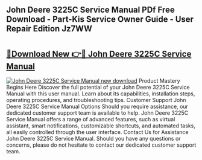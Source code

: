 ## John Deere 3225C Service Manual PDf Free Download - Part-Kis Service Owner Guide - User Repair Edition Jz7WW

# <h2><a href="http://bc92164.oget.top/?id=John+Deere+3225C+Service+Manual">🔗Download New 👉🔴 John Deere 3225C Service Manual</a></h2>

[![John Deere 3225C Service Manual new download](https://i.imgur.com/5g1atiW.png)](http://bc92164.oget.top/?id=John+Deere+3225C+Service+Manual)
Product Mastery Begins Here Discover the full potential of your John Deere 3225C Service Manual with this user manual. Learn about its capabilities, installation steps, operating procedures, and troubleshooting tips. Customer Support John Deere 3225C Service Manual Options Should you require assistance, our dedicated customer support team is available to help. John Deere 3225C Service Manual offers a range of advanced features, such as virtual assistant, smart notifications, customizable shortcuts, and automated tasks, all easily controlled through the user interface. Contact Us for Assistance John Deere 3225C Service Manual. Should you have any questions or concerns, please do not hesitate to contact our dedicated customer support team.
